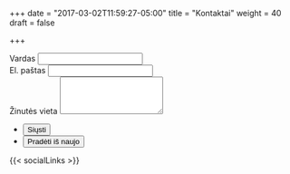 +++
date = "2017-03-02T11:59:27-05:00"
title = "Kontaktai"
weight = 40
draft = false

+++

<form method="post" action="#">
    <div class="field half first">
        <label for="name">Vardas</label>
        <input type="text" name="name" id="name" />
    </div>
    <div class="field half">
        <label for="email">El. paštas</label>
        <input type="text" name="email" id="email" />
    </div>
    <div class="field">
        <label for="message">Žinutės vieta</label>
        <textarea name="message" id="message" rows="4"></textarea>
    </div>
    <ul class="actions">
        <li><input type="submit" value="Siųsti" class="special" /></li>
        <li><input type="reset" value="Pradėti iš naujo" /></li>
    </ul>
</form>

{{< socialLinks >}}
